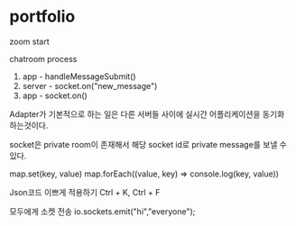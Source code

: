 # portfolio

zoom start

chatroom process

1. app - handleMessageSubmit()
2. server - socket.on("new_message")
3. app - socket.on()

Adapter가 기본적으로 하는 일은 다른 서버들 사이에 실시간 어플리케이션을 동기화 하는것이다.

socket은 private room이 존재해서 해당 socket id로 private message를 보낼 수 있다.

map.set(key, value)
map.forEach((value, key) => console.log(key, value))

Json코드 이쁘게 적용하기 
Ctrl + K, Ctrl + F

모두에게 소켓 전송
io.sockets.emit("hi","everyone");

